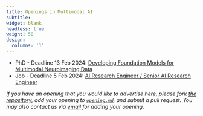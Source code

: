 ```yaml
---
title: Openings in Multimodal AI
subtitle:
widget: blank
headless: true
weight: 50
design:
  columns: '1'
---
```


- PhD - Deadline 13 Feb 2024: [Developing Foundation Models for Multimodal Neuroimaging Data](https://www.findaphd.com/phds/project/developing-foundation-models-for-multimodal-neuroimaging-data/?p168127)
- Job - Deadline 5 Feb 2024: [AI Research Engineer / Senior AI Research Engineer](https://www.jobs.ac.uk/job/DFM241/ai-research-engineer-senior-ai-research-engineer)

*If you have an opening that you would like to advertise here, please fork [the repository](https://github.com/multimodalAI/multimodal-ai-hugo-group/), add your opening to [`opening.md`](https://github.com/multimodalAI/multimodal-ai-hugo-group/blob/main/content/opening/opening.md), and submit a pull request. You may also contact us via [email](mailto:multimodal-ai-enquiry-group@shef.ac.uk) for adding your opening.*

